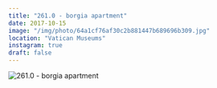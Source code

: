 ```yaml
---
title: "261.0 - borgia apartment"
date: 2017-10-15
image: "/img/photo/64a1cf76af30c2b881447b689696b309.jpg"
location: "Vatican Museums"
instagram: true
draft: false
---
```


![261.0 - borgia apartment](/img/photo/64a1cf76af30c2b881447b689696b309.jpg)
